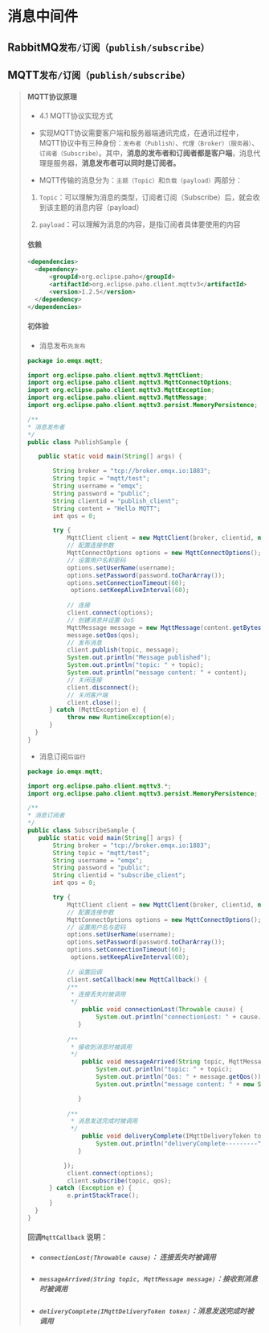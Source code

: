 # 消息中间件

## RabbitMQ`发布/订阅（publish/subscribe）`

>
>
>

## MQTT`发布/订阅（publish/subscribe）`

>#### MQTT协议原理
>
>* 4.1 MQTT协议实现方式
>  * 实现MQTT协议需要客户端和服务器端通讯完成，在通讯过程中，MQTT协议中有三种身份：`发布者（Publish）`、`代理（Broker）（服务器）`、`订阅者（Subscribe）`。其中，**消息的发布者和订阅者都是客户端**，消息代理是服务器，**消息发布者可以同时是订阅者。**
>
>* MQTT传输的消息分为：`主题（Topic）`和`负载（payload）`两部分：
>  1. `Topic`：可以理解为消息的类型，订阅者订阅（Subscribe）后，就会收到该主题的消息内容（payload）
>
>  2. `payload`：可以理解为消息的内容，是指订阅者具体要使用的内容
>
>#### 依赖
>
>```xml
><dependencies>
>   <dependency>
>       <groupId>org.eclipse.paho</groupId>
>       <artifactId>org.eclipse.paho.client.mqttv3</artifactId>
>       <version>1.2.5</version>
>   </dependency>
></dependencies>
>```
>
>#### 初体验
>
>* 消息发布`先发布`
>
>  ```java
>  package io.emqx.mqtt;
>  
>  import org.eclipse.paho.client.mqttv3.MqttClient;
>  import org.eclipse.paho.client.mqttv3.MqttConnectOptions;
>  import org.eclipse.paho.client.mqttv3.MqttException;
>  import org.eclipse.paho.client.mqttv3.MqttMessage;
>  import org.eclipse.paho.client.mqttv3.persist.MemoryPersistence;
>  
>  /**
>  * 消息发布者
>  */
>  public class PublishSample {
>  
>     public static void main(String[] args) {
>  
>         String broker = "tcp://broker.emqx.io:1883";
>         String topic = "mqtt/test";
>         String username = "emqx";
>         String password = "public";
>         String clientid = "publish_client";
>         String content = "Hello MQTT";
>         int qos = 0;
>  
>         try {
>             MqttClient client = new MqttClient(broker, clientid, new MemoryPersistence());
>             // 配置连接参数
>             MqttConnectOptions options = new MqttConnectOptions();
>             // 设置用户名和密码
>             options.setUserName(username);
>             options.setPassword(password.toCharArray());
>             options.setConnectionTimeout(60);
>        	   options.setKeepAliveInterval(60);
>             
>             // 连接
>             client.connect(options);
>             // 创建消息并设置 QoS
>             MqttMessage message = new MqttMessage(content.getBytes());
>             message.setQos(qos);
>             // 发布消息
>             client.publish(topic, message);
>             System.out.println("Message published");
>             System.out.println("topic: " + topic);
>             System.out.println("message content: " + content);
>             // 关闭连接
>             client.disconnect();
>             // 关闭客户端
>             client.close();
>        } catch (MqttException e) {
>             throw new RuntimeException(e);
>        }
>    }
>  }
>  ```
>
>* 消息订阅`后运行`
>
>  ```java
>  package io.emqx.mqtt;
>  
>  import org.eclipse.paho.client.mqttv3.*;
>  import org.eclipse.paho.client.mqttv3.persist.MemoryPersistence;
>  
>  /**
>  * 消息订阅者
>  */
>  public class SubscribeSample {
>     public static void main(String[] args) {
>         String broker = "tcp://broker.emqx.io:1883";
>         String topic = "mqtt/test";
>         String username = "emqx";
>         String password = "public";
>         String clientid = "subscribe_client";
>         int qos = 0;
>  
>         try {
>             MqttClient client = new MqttClient(broker, clientid, new MemoryPersistence());
>             // 配置连接参数
>             MqttConnectOptions options = new MqttConnectOptions();
>             // 设置用户名与密码
>             options.setUserName(username);
>             options.setPassword(password.toCharArray());
>             options.setConnectionTimeout(60);
>        	   options.setKeepAliveInterval(60);
>             
>             // 设置回调
>             client.setCallback(new MqttCallback() {
>  			  /**
>  			   * 连接丢失时被调用
>  			   */
>                 public void connectionLost(Throwable cause) {
>                     System.out.println("connectionLost: " + cause.getMessage());
>                }
>                 
>  		      /**
>  			   * 接收到消息时被调用
>  			   */
>                 public void messageArrived(String topic, MqttMessage message) {
>                     System.out.println("topic: " + topic);
>                     System.out.println("Qos: " + message.getQos());
>                     System.out.println("message content: " + new String(message.getPayload()));
>  
>                }
>                 
>  			  /**
>  			   * 消息发送完成时被调用
>  			   */
>                 public void deliveryComplete(IMqttDeliveryToken token) {
>                     System.out.println("deliveryComplete---------" + token.isComplete());
>                }
>  
>            });
>             client.connect(options);
>             client.subscribe(topic, qos);
>        } catch (Exception e) {
>             e.printStackTrace();
>        }
>    }
>  }
>  ```
>
>  #### 回调`MqttCallback` 说明：
>
>  - ##### `connectionLost(Throwable cause)`： 连接丢失时被调用
>
>  - ##### `messageArrived(String topic, MqttMessage message)`：接收到消息时被调用
>
>  - ##### `deliveryComplete(IMqttDeliveryToken token)`：消息发送完成时被调用
>
>

